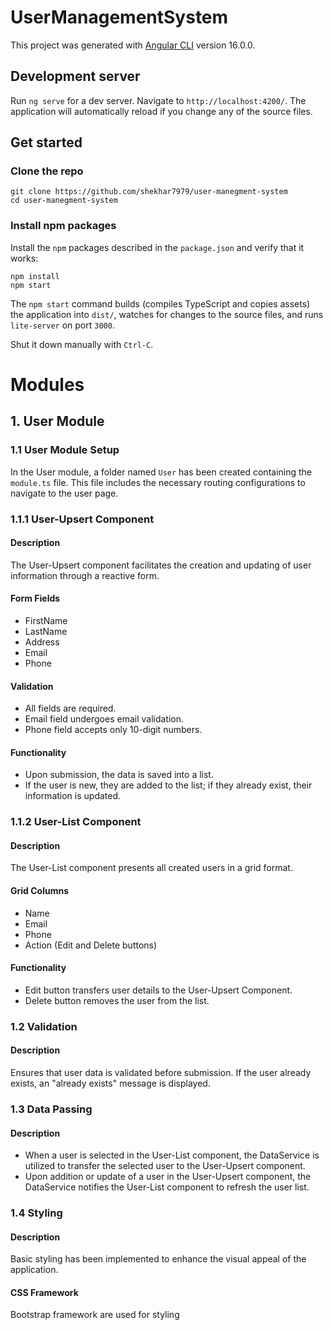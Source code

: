 
# UserManagementSystem

This project was generated with [Angular CLI](https://github.com/angular/angular-cli) version 16.0.0.

## Development server

Run `ng serve` for a dev server. Navigate to `http://localhost:4200/`. The application will automatically reload if you change any of the source files.


## Get started

### Clone the repo

```shell
git clone https://github.com/shekhar7979/user-manegment-system
cd user-manegment-system
```

### Install npm packages

Install the `npm` packages described in the `package.json` and verify that it works:

```shell
npm install
npm start
```

The `npm start` command builds (compiles TypeScript and copies assets) the application into `dist/`, watches for changes to the source files, and runs `lite-server` on port `3000`.

Shut it down manually with `Ctrl-C`.



# Modules

## 1. User Module

### 1.1 User Module Setup

In the User module, a folder named `User` has been created containing the `module.ts` file. This file includes the necessary routing configurations to navigate to the user page.

### 1.1.1 User-Upsert Component

#### Description
The User-Upsert component facilitates the creation and updating of user information through a reactive form.

#### Form Fields
- FirstName
- LastName
- Address
- Email
- Phone

#### Validation
- All fields are required.
- Email field undergoes email validation.
- Phone field accepts only 10-digit numbers.

#### Functionality
- Upon submission, the data is saved into a list.
- If the user is new, they are added to the list; if they already exist, their information is updated.


### 1.1.2 User-List Component

#### Description
The User-List component presents all created users in a grid format.

#### Grid Columns
- Name
- Email
- Phone
- Action (Edit and Delete buttons)

#### Functionality
- Edit button transfers user details to the User-Upsert Component.
- Delete button removes the user from the list.

### 1.2 Validation

#### Description
Ensures that user data is validated before submission. If the user already exists, an "already exists" message is displayed.

### 1.3 Data Passing

#### Description
- When a user is selected in the User-List component, the DataService is utilized to transfer the selected user to the User-Upsert component.
- Upon addition or update of a user in the User-Upsert component, the DataService notifies the User-List component to refresh the user list.

### 1.4 Styling

#### Description
Basic styling has been implemented to enhance the visual appeal of the application.

#### CSS Framework
Bootstrap framework are used for styling



